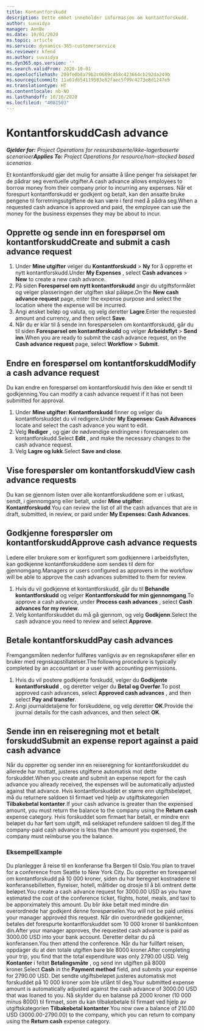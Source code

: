 ```yaml
---
title: Kontantforskudd
description: Dette emnet inneholder informasjon om kontantforskudd.
author: suvaidya
manager: AnnBe
ms.date: 10/01/2020
ms.topic: article
ms.service: dynamics-365-customerservice
ms.reviewer: kfend
ms.author: suvaidya
ms.dyn365.ops.version: ''
ms.search.validFrom: 2020-10-01
ms.openlocfilehash: 209fe0b8a79b2c0689c458c423664cb292da249b
ms.sourcegitcommit: 11a61db54119503e82faec5f99c4273e8d1247e5
ms.translationtype: HT
ms.contentlocale: nb-NO
ms.lasthandoff: 10/16/2020
ms.locfileid: "4081503"
---
```

# <a name="cash-advance"></a><span data-ttu-id="e0a0d-103">Kontantforskudd</span><span class="sxs-lookup"><span data-stu-id="e0a0d-103">Cash advance</span></span>

<span data-ttu-id="e0a0d-104">_**Gjelder for:** Project Operations for ressursbaserte/ikke-lagerbaserte scenarioer_</span><span class="sxs-lookup"><span data-stu-id="e0a0d-104">_**Applies To:** Project Operations for resource/non-stocked based scenarios_</span></span>

<span data-ttu-id="e0a0d-105">Et kontantforskudd gjør det mulig for ansatte å låne penger fra selskapet før de pådrar seg eventuelle utgifter.</span><span class="sxs-lookup"><span data-stu-id="e0a0d-105">A cash advance allows employees to borrow money from their company prior to incurring any expenses.</span></span> <span data-ttu-id="e0a0d-106">Når et forespurt kontantforskudd er godkjent og betalt, kan den ansatte bruke pengene til forretningsutgiftene de kan være i ferd med å pådra seg.</span><span class="sxs-lookup"><span data-stu-id="e0a0d-106">When a requested cash advance is approved and paid, the employee can use the money for the business expenses they may be about to incur.</span></span> 

## <a name="create-and-submit-a-cash-advance-request"></a><span data-ttu-id="e0a0d-107">Opprette og sende inn en forespørsel om kontantforskudd</span><span class="sxs-lookup"><span data-stu-id="e0a0d-107">Create and submit a cash advance request</span></span>

1. <span data-ttu-id="e0a0d-108">Under **Mine utgifter** velger du **Kontantforskudd** > **Ny** for å opprette et nytt kontantforskudd.</span><span class="sxs-lookup"><span data-stu-id="e0a0d-108">Under **My Expenses** , select **Cash advances** > **New** to create a new cash advance.</span></span> 
2. <span data-ttu-id="e0a0d-109">På siden **Forespørsel om nytt kontantforskudd** angir du utgiftsformålet og velger plasseringen der utgiften skal påløpe.</span><span class="sxs-lookup"><span data-stu-id="e0a0d-109">On the **New cash advance request** page, enter the expense purpose and select the location where the expense will be incurred.</span></span>
3. <span data-ttu-id="e0a0d-110">Angi ønsket beløp og valuta, og velg deretter **Lagre**.</span><span class="sxs-lookup"><span data-stu-id="e0a0d-110">Enter the requested amount and currency, and then select **Save**.</span></span> 
4. <span data-ttu-id="e0a0d-111">Når du er klar til å sende inn forespørselen om kontantforskudd, går du til siden **Forespørsel om kontantforskudd** og velger **Arbeidsflyt** > **Send inn**.</span><span class="sxs-lookup"><span data-stu-id="e0a0d-111">When you are ready to submit the cash advance request, on the **Cash advance request** page, select **Workflow** > **Submit**.</span></span>

## <a name="modify-a-cash-advance-request"></a><span data-ttu-id="e0a0d-112">Endre en forespørsel om kontantforskudd</span><span class="sxs-lookup"><span data-stu-id="e0a0d-112">Modify a cash advance request</span></span>

<span data-ttu-id="e0a0d-113">Du kan endre en forespørsel om kontantforskudd hvis den ikke er sendt til godkjenning.</span><span class="sxs-lookup"><span data-stu-id="e0a0d-113">You can modify a cash advance request if it has not been submitted for approval.</span></span>

1. <span data-ttu-id="e0a0d-114">Under **Mine utgifter: Kontantforskudd** finner og velger du kontantforskuddet du vil redigere.</span><span class="sxs-lookup"><span data-stu-id="e0a0d-114">Under **My Expenses: Cash Advances** locate and select the cash advance you want to edit.</span></span>
2. <span data-ttu-id="e0a0d-115">Velg **Rediger** , og gjør de nødvendige endringene i forespørselen om kontantforskudd.</span><span class="sxs-lookup"><span data-stu-id="e0a0d-115">Select **Edit** , and make the necessary changes to the cash advance request.</span></span> 
3. <span data-ttu-id="e0a0d-116">Velg **Lagre og lukk**.</span><span class="sxs-lookup"><span data-stu-id="e0a0d-116">Select **Save and close**.</span></span>


## <a name="view-cash-advance-requests"></a><span data-ttu-id="e0a0d-117">Vise forespørsler om kontantforskudd</span><span class="sxs-lookup"><span data-stu-id="e0a0d-117">View cash advance requests</span></span>
<span data-ttu-id="e0a0d-118">Du kan se gjennom listen over alle kontantforskuddene som er i utkast, sendt, i gjennomgang eller betalt, under **Mine utgifter: Kontantforskudd**.</span><span class="sxs-lookup"><span data-stu-id="e0a0d-118">You can review the list of all the cash advances that are in draft, submitted, in review, or paid under **My Expenses: Cash Advances**.</span></span> 

## <a name="approve-cash-advance-requests"></a><span data-ttu-id="e0a0d-119">Godkjenne forespørsler om kontantforskudd</span><span class="sxs-lookup"><span data-stu-id="e0a0d-119">Approve cash advance requests</span></span>

<span data-ttu-id="e0a0d-120">Ledere eller brukere som er konfigurert som godkjennere i arbeidsflyten, kan godkjenne kontantforskuddene som sendes til dem for gjennomgang.</span><span class="sxs-lookup"><span data-stu-id="e0a0d-120">Managers or users configured as approvers in the workflow will be able to approve the cash advances submitted to them for review.</span></span> 

1. <span data-ttu-id="e0a0d-121">Hvis du vil godkjenne et kontantforskudd, går du til **Behandle kontantforskudd** og velger **Kontantforskudd for min gjennomgang**.</span><span class="sxs-lookup"><span data-stu-id="e0a0d-121">To approve a cash advance, under **Process cash advances** , select **Cash advances for my review**.</span></span>
2. <span data-ttu-id="e0a0d-122">Velg kontantforskuddet du må gå gjennom, og velg **Godkjenn**.</span><span class="sxs-lookup"><span data-stu-id="e0a0d-122">Select the cash advance you need to review and select **Approve**.</span></span>  

## <a name="pay-cash-advances"></a><span data-ttu-id="e0a0d-123">Betale kontantforskudd</span><span class="sxs-lookup"><span data-stu-id="e0a0d-123">Pay cash advances</span></span> 
<span data-ttu-id="e0a0d-124">Fremgangsmåten nedenfor fullføres vanligvis av en regnskapsfører eller en bruker med regnskapstillatelser.</span><span class="sxs-lookup"><span data-stu-id="e0a0d-124">The following procedure is typically completed by an accountant or a user with accounting permissions.</span></span>

1. <span data-ttu-id="e0a0d-125">Hvis du vil postere godkjente forskudd, velger du **Godkjente kontantforskudd** , og deretter velger du **Betal og Overfør**.</span><span class="sxs-lookup"><span data-stu-id="e0a0d-125">To post approved cash advances, select **Approved cash advances** , and then select **Pay and transfer**.</span></span>  
2. <span data-ttu-id="e0a0d-126">Angi journaldetaljene for forskuddene, og velg deretter **OK**.</span><span class="sxs-lookup"><span data-stu-id="e0a0d-126">Provide the journal details for the cash advances, and then select **OK**.</span></span> 

## <a name="submit-an-expense-report-against-a-paid-cash-advance"></a><span data-ttu-id="e0a0d-127">Sende inn en reiseregning mot et betalt forskudd</span><span class="sxs-lookup"><span data-stu-id="e0a0d-127">Submit an expense report against a paid cash advance</span></span> 

<span data-ttu-id="e0a0d-128">Når du oppretter og sender inn en reiseregning for kontantforskuddet du allerede har mottatt, justeres utgiftene automatisk mot dette forskuddet.</span><span class="sxs-lookup"><span data-stu-id="e0a0d-128">When you create and submit an expense report for the cash advance you already received, the expenses will be automatically adjusted against that advance.</span></span> <span data-ttu-id="e0a0d-129">Hvis kontantforskuddet er større enn utgiftsbeløpet, må du returnere saldoen til firmaet ved hjelp av utgiftskategorien **Tilbakebetal kontanter**.</span><span class="sxs-lookup"><span data-stu-id="e0a0d-129">If your cash advance is greater than the expensed amount, you must return the balance to the company using the **Return cash** expense category.</span></span> <span data-ttu-id="e0a0d-130">Hvis forskuddet som firmaet har betalt, er mindre enn beløpet du har ført som utgift, må selskapet refundere saldoen til deg.</span><span class="sxs-lookup"><span data-stu-id="e0a0d-130">If the company-paid cash advance is less than the amount you expensed, the company must reimburse you the balance.</span></span> 

### <a name="example"></a><span data-ttu-id="e0a0d-131">Eksempel</span><span class="sxs-lookup"><span data-stu-id="e0a0d-131">Example</span></span>
<span data-ttu-id="e0a0d-132">Du planlegger å reise til en konferanse fra Bergen til Oslo.</span><span class="sxs-lookup"><span data-stu-id="e0a0d-132">You plan to travel for a conference from Seattle to New York City.</span></span> <span data-ttu-id="e0a0d-133">Du oppretter en forespørsel om kontantforskudd på 10 000 kroner, siden du har beregnet kostnadene til konferansebilletten, flyreiser, hotell, måltider og drosje til å bli omtrent dette beløpet.</span><span class="sxs-lookup"><span data-stu-id="e0a0d-133">You create a cash advance request for 3000.00 USD as you have estimated the cost of the conference ticket, flights, hotel, meals, and taxi to be apporximately this amount.</span></span> <span data-ttu-id="e0a0d-134">Du blir ikke betalt med mindre din overordnede har godkjent denne forespørselen.</span><span class="sxs-lookup"><span data-stu-id="e0a0d-134">You will not be paid unless your manager approved this request.</span></span> <span data-ttu-id="e0a0d-135">Når din overordnede godkjenner, betales det forespurte kontantforskuddet som 10 000 kroner til bankkontoen din.</span><span class="sxs-lookup"><span data-stu-id="e0a0d-135">After your manager approves, the requested cash advance is paid as 3000.00 USD into your bank account.</span></span> <span data-ttu-id="e0a0d-136">Deretter deltar du på konferansen.</span><span class="sxs-lookup"><span data-stu-id="e0a0d-136">You then attend the conference.</span></span> <span data-ttu-id="e0a0d-137">Når du har fullført reisen, oppdager du at den totale utgiften bare ble 8000 kroner.</span><span class="sxs-lookup"><span data-stu-id="e0a0d-137">After completing your trip, you find that the total expenditure was only 2790.00 USD.</span></span> <span data-ttu-id="e0a0d-138">Velg **Kontanter** i feltet **Betalingsmåte** , og send inn utgiften på 8000 kroner.</span><span class="sxs-lookup"><span data-stu-id="e0a0d-138">Select **Cash** in the **Payment method** field, and submits your expense for 2790.00 USD.</span></span> <span data-ttu-id="e0a0d-139">Det sendte utgiftsbeløpet justeres automatisk mot forskuddet på 10 000 kroner som ble utlånt til deg.</span><span class="sxs-lookup"><span data-stu-id="e0a0d-139">Your submitted expense amount is automatically adjusted against the cash advance of 3000.00 USD that was loaned to you.</span></span> <span data-ttu-id="e0a0d-140">Nå skylder du en balanse på 2000 kroner (10 000 minus 8000) til firmaet, som du kan tilbakebetale til firmaet ved hjelp av utgiftskategorien **Tilbakebetal kontanter**.</span><span class="sxs-lookup"><span data-stu-id="e0a0d-140">You now owe a balance of 210.00 USD (3000.00-2790.00) to the company, which you can return to company using the **Return cash** expense category.</span></span> 
